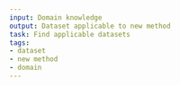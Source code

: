 ```yaml
---
input: Domain knowledge
output: Dataset applicable to new method
task: Find applicable datasets
tags:
- dataset
- new method
- domain
---
```

